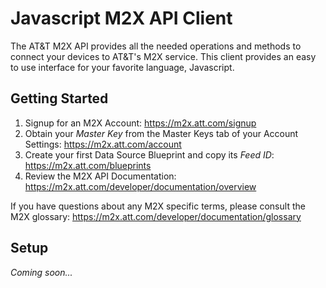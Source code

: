 Javascript M2X API Client
=====================

The AT&T M2X API provides all the needed operations and methods to connect your devices to AT&T's M2X service. This client provides an easy to use interface for
your favorite language, Javascript.


Getting Started
------------
1. Signup for an M2X Account: https://m2x.att.com/signup
2. Obtain your *Master Key* from the Master Keys tab of your Account Settings: https://m2x.att.com/account
3. Create your first Data Source Blueprint and copy its *Feed ID*: https://m2x.att.com/blueprints
4. Review the M2X API Documentation: https://m2x.att.com/developer/documentation/overview

If you have questions about any M2X specific terms, please consult the M2X glossary: https://m2x.att.com/developer/documentation/glossary


Setup
------------
*Coming soon...*
